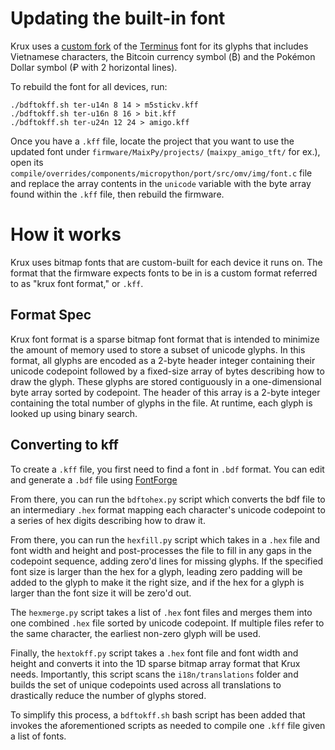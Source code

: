 # Updating the built-in font
Krux uses a [custom fork](https://github.com/bachan/terminus-font-vietnamese) of the [Terminus](http://terminus-font.sourceforge.net/) font for its glyphs that includes Vietnamese characters, the Bitcoin currency symbol (₿) and the Pokémon Dollar symbol (₽ with 2 horizontal lines).

To rebuild the font for all devices, run:
```
./bdftokff.sh ter-u14n 8 14 > m5stickv.kff
./bdftokff.sh ter-u16n 8 16 > bit.kff
./bdftokff.sh ter-u24n 12 24 > amigo.kff
```

Once you have a `.kff` file, locate the project that you want to use the updated font under `firmware/MaixPy/projects/` (`maixpy_amigo_tft/` for ex.), open its `compile/overrides/components/micropython/port/src/omv/img/font.c` file and replace the array contents in the `unicode` variable with the byte array found within the `.kff` file, then rebuild the firmware.

# How it works
Krux uses bitmap fonts that are custom-built for each device it runs on. The format that the firmware expects fonts to be in is a custom format referred to as "krux font format," or `.kff`. 

## Format Spec
Krux font format is a sparse bitmap font format that is intended to minimize the amount of memory used to store a subset of unicode glyphs. In this format, all glyphs are encoded as a 2-byte header integer containing their unicode codepoint followed by a fixed-size array of bytes describing how to draw the glyph. These glyphs are stored contiguously in a one-dimensional byte array sorted by codepoint. The header of this array is a 2-byte integer containing the total number of glyphs in the file. At runtime, each glyph is looked up using binary search.

## Converting to kff

To create a `.kff` file, you first need to find a font in `.bdf` format. You can edit and generate a `.bdf` file using [FontForge](https://fontforge.org)

From there, you can run the `bdftohex.py` script which converts the bdf file to an intermediary `.hex` format mapping each character's unicode codepoint to a series of hex digits describing how to draw it.

From there, you can run the `hexfill.py` script which takes in a `.hex` file and font width and height and post-processes the file to fill in any gaps in the codepoint sequence, adding zero'd lines for missing glyphs. If the specified font size is larger than the hex for a glyph, leading zero padding will be added to the glyph to make it the right size, and if the hex for a glyph is larger than the font size it will be zero'd out.

The `hexmerge.py` script takes a list of `.hex` font files and merges them into one combined `.hex` file sorted by unicode codepoint. If multiple files refer to the same character, the earliest non-zero glyph will be used.

Finally, the `hextokff.py` script takes a `.hex` font file and font width and height and converts it into the 1D sparse bitmap array format that Krux needs. Importantly, this script scans the `i18n/translations` folder and builds the set of unique codepoints used across all translations to drastically reduce the number of glyphs stored.

To simplify this process, a `bdftokff.sh` bash script has been added that invokes the aforementioned scripts as needed to compile one `.kff` file given a list of fonts.
